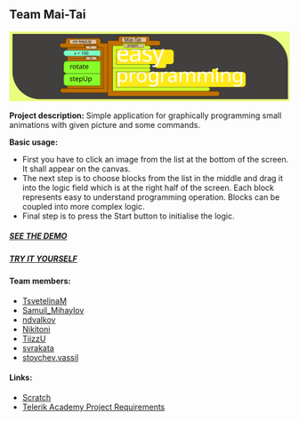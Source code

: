 ## Team Mai-Tai  
![logo ePro](/Project/img/ePro.svg)


**Project description:** 
Simple application for graphically programming small animations with given picture and some commands.

**Basic usage:**
* First you have to click an image from the list at the bottom of the screen. It shall appear on the canvas.
* The next step is to choose blocks from the list in the middle and drag it into the logic field which is at the right half of the screen. Each block represents easy to understand programming operation. Blocks can be coupled into more complex logic.
* Final step is to press the Start button to initialise the logic.
##### [SEE THE DEMO](https://www.youtube.com/watch?v=dbEYMGE6Js0) 
##### [TRY IT YOURSELF](http://www.svrakata.net/)
#### Team members:
* [TsvetelinaM](http://telerikacademy.com/Users/TsvetelinaM)
* [Samuil_Mihaylov](http://telerikacademy.com/Users/Samuil_Mihaylov)
* [ndvalkov](http://telerikacademy.com/Users/ndvalkov)
* [Nikitoni](http://telerikacademy.com/Users/Nikitoni)
* [TiizzU](http://telerikacademy.com/Users/TiizzU)
* [svrakata](http://telerikacademy.com/Users/svrakata)
* [stoychev.vassil](http://telerikacademy.com/Users/stoychev.vassil)


#### Links:
* [Scratch](https://scratch.mit.edu/)
* [Telerik Academy Project Requirements](https://github.com/TelerikAcademy/JavaScript-UI-and-DOM/tree/master/Teamwork)

